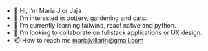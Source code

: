 - 👋 Hi, I’m Maria J or Jaja
- 👀 I’m interested in pottery, gardening and cats.
- 🌱 I’m currently learning tailwind, react native and python. 
- 💞️ I’m looking to collaborate on fullstack applications or UX design. 
- 📫 How to reach me mariajvillarin@gmail.com

<!---
jajavix/jajavix is a ✨ special ✨ repository because its `README.md` (this file) appears on your GitHub profile.
You can click the Preview link to take a look at your changes.
--->
